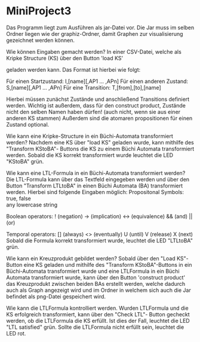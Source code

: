 MiniProject3
============

Das Programm liegt zum Ausführen als jar-Datei vor.
Die Jar muss im selben Ordner liegen wie der graphiz-Ordner,
damit Graphen zur visualisierung gezeichnet werden können.


Wie können Eingaben gemacht werden?
In einer CSV-Datei, welche als Kripke Structure (KS) über den Button 'load KS' 

geladen werden kann.
Das Format ist hierbei wie folgt:

Für einen Startzustand:
I,[name][,AP1 ... ,APn]
Für einen anderen Zustand:
S,[name][,AP1 ... ,APn]
Für eine Transition:
T,[from],[to],[name]

Hierbei müssen zunächst Zustände und anschließend Transitions definiert werden. 
Wichtig ist außerdem, dass für den construct product, Zustände nicht den selben Namen 
haben dürfen! (auch nicht, wenn sie aus einer anderen KS stammen)
Außerdem sind die atomaren propositionen für einen Zustand optional.

Wie kann eine Kripke-Structure in ein Büchi-Automata transformiert werden?
Nachdem eine KS über "load KS" geladen wurde, kann mithilfe des "Transform KStoBA"-
Buttons die KS zu einem Büchi Automata transformiert werden. Sobald die KS korrekt 
transformiert wurde leuchtet die LED "KStoBA" grün.

Wie kann eine LTL-Formula in ein Büchi-Automata transformiert werden?
Die LTL-Formula kann über das Textfeld eingegeben werden und über den Button 
"Transform LTLtoBA" in einen Büchi Automata (BA) transformiert werden. Hierbei sind 
folgende Eingaben möglich:
Propositonal Symbols:
 true, false  
 any lowercase string

 Boolean operators:
 !   (negation)
 ->  (implication) 
 <-> (equivalence)
 &&  (and)
 ||  (or)

 Temporal operators:
 []  (always)
 <>  (eventually)
 U   (until)
 V   (release)
 X   (next)
Sobald die Formula korrekt transformiert wurde, leuchtet die LED "LTLtoBA" grün.

Wie kann ein Kreuzprodukt gebildet werden?
Sobald über den "Load KS"-Button eine KS geladen und mithilfe des "Transform 
KStoBA"-Buttons in ein Büchi-Automata transformiert wurde und eine LTLFormula in ein 
Büchi Automata transformiert wurde, kann über den Button 'construct product' das 
Kreuzprodukt zwischen beiden BAs erstellt werden, welche dadurch auch als Graph 
angezeigt wird und im Ordner in welchem sich auch die Jar befindet als png-Datei 
gespeichert wird.

Wie kann die LTLFormula kontrolliert werden. 
Wurden LTLFormula und die KS erfolgreich transformiert, kann über den "Check LTL"-
Button gecheckt werden, ob die LTLFormula die KS erfüllt. Ist dies der Fall, leuchtet 
die LED "LTL satisfied" grün. Sollte die LTLFormula nicht erfüllt sein, leuchtet die 
LED rot.
